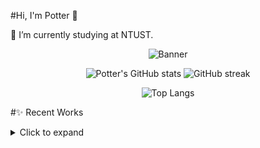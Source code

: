 <!-- banner -->
#Hi, I'm Potter 👋

  🔭 I’m currently studying at NTUST.
<!-- 自訂橫幅圖片（如不需要可刪）-->
<p align="center">
  <img src="https://github.com/user-attachments/assets/2314fc08-044a-4d78-ace4-91ec6da2475d" alt="Banner">
</p>

<!-- 個人統計（自訂 HEX 色碼）-->
<p align="center">
  <!-- 總覽 -->
  <img src="https://github-readme-stats.vercel.app/api?username=xizhuwang&show_icons=true&bg_color=0D1117&title_color=1E90FF&text_color=79C0FF&icon_color=1E90FF&border_color=30363D" alt="Potter's GitHub stats"/>

  <!-- 連續打卡 -->
  <img src="https://github-readme-streak-stats.herokuapp.com/?user=xizhuwang&hide_border=true&background=0D1117&currStreakLabel=1E90FF&currStreakNum=79C0FF&sideNums=79C0FF&sideLabels=1E90FF&dates=AAAAAA" alt="GitHub streak"/>
</p>

<!-- 主要語言 -->
<p align="center">
  <img src="https://github-readme-stats.vercel.app/api/top-langs/?username=xizhuwang&layout=compact&langs_count=8&bg_color=0D1117&title_color=1E90FF&text_color=79C0FF&icon_color=1E90FF&border_color=30363D" alt="Top Langs"/>
</p>

#✨ Recent Works
<details>
  <summary>Click to expand</summary>

- 🔭 I’m currently studying at **NTUST**  
- 🌱 I’m learning **Embedded System** and **Digital Design**  
- 📫 How to reach me: <m11307409@mail.ntust.edu.tw>

</details>
